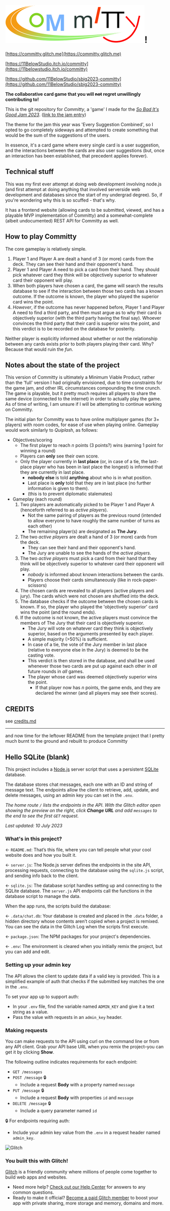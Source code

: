# ![Committy](./src/public/assets/icons/committy.svg)!

[https://committy.glitch.me](https://committy.glitch.me)

[https://11BelowStudio.itch.io/committy](https://11belowstudio.itch.io/committy)

[https://github.com/11BelowStudio/sbig2023-committy](https://github.com/11BelowStudio/sbig2023-committy)

**The collaborative card game that you will ~~not~~ regret unwillingly contributing to!**

This is the git repository for *Committy*, a 'game' I made for the
[*So Bad It's Good Jam 2023*](https://itch.io/jam/sbigjam2023).
([link to the jam entry](https://itch.io/jam/sbigjam2023/rate/2204456))

The theme for the jam this year was 'Every Suggestion Combined',
so I opted to go completely sideways and attempted to create something that
would be the sum of the suggestions of the users.

In essence, it's a card game where every single card is a user suggestion,
and the interactions between the cards are also user suggestions (but,
once an interaction has been established, that precedent applies forever).

## Technical stuff

This was my first ever attempt at doing web development involving node.js
(and first attempt at doing anything that involved serverside web
development and databases since the start of my undergrad degree).
So, if you're wondering why this is so scuffed - that's why.

It has a frontend website (allowing cards to be submitted, viewed,
and has a playable MVP implementation of Committy) and a somewhat-complete
(albeit undocumented) REST API for Committy as well.

## How to play Committy

The core gameplay is relatively simple.

1. Player 1 and Player A are dealt a hand of 3 (or more) cards from the deck.
They can see their hand and their opponent's hand.
2. Player 1 and Player A need to pick a card from their hand.
They should pick whatever card they think will be objectively superior to
whatever card their opponent will play.
3. When both players have chosen a card, the game will search the results
database to see if the interaction between those two cards has a known
outcome. If the outcome is known, the player who played the superior card
wins the point.
4. *However*, if the outcome has never happened before, Player 1 and
Player A need to find a third party, and then must argue as to why their
card is objectively superior (with the third party having the final say).
Whoever convinces the third party that their card is superior wins the
point, and this verdict is to be recorded on the database for posterity.

Neither player is explicitly informed about whether or not the relationship
between any cards exists prior to both players playing their card. Why?
Because that would ruin the *fun*.

## Notes about the state of the project

This version of Committy is ultimately a Minimum Viable Product, rather
than the 'full' version I had originally envisioned, due to time
constraints for the game jam, and other IRL circumstances compounding the
time crunch. The game is playable, but it pretty much requires all players
to share the same device (connected to the internet) in order to actually
play the game. As of time of writing, I am unsure if I will be attempting
to continue working on Committy.

The initial plan for Committy was to have online multiplayer games (for 3+
players) with room codes, for ease of use when playing online. Gameplay would work similarly to *Quiplash*, as follows:

* Objectives/scoring
  * The first player to reach *n* points (3 points?) wins
  (earning 1 point for winning a round)
  * Players can **only** see their own score.
  * Only the player currently in **last place** (or, in case of a tie, the
  last-place player who has been in last place the longest) is informed
  that they are currently in last place.
    * **nobody else** is told **anything** about who is in what position.
    * Last place is **only** told that they are in last place (no further
    information is given to them).
    * (this is to prevent diplomatic stalemates)
* Gameplay (each round)
  1. Two players are automatically picked to be Player 1 and Player A
  (henceforth referred to as *active players*).
      * Not the same pairing of players as the previous round (intended to
      allow everyone to have roughly the same number of turns as each 
      other)
      * The remaining player(s) are designated as **The Jury**.
  2. The two *active players* are dealt a hand of 3 (or more) cards from
  the deck.
      * They can see their hand and their opponent's hand.
      * The Jury are unable to see the hands of the *active players*.
  3. The two *active players* must pick a card from their hand that they
  think will be objectively superior to whatever card their opponent will
  play.
      * *nobody* is informed about known interactions between the cards.
      * Players choose their cards simultaneously (like in
      rock-paper-scissors)
  4. The chosen cards are revealed to all players (active players and
  jury). The cards which were not chosen are shuffled into the deck.
  5. The database checks if the outcome between the chosen cards is known.
  If so, the player who played the 'objectively superior' card wins the
  point (and the round ends).
  6. If the outcome is not known, the active players must convince
  the members of The Jury that their card is objectively superior.
      * The Jury will vote on whatever card they think is objectively
      superior, based on the arguments presented by each player.
      * A simple majority (>50%) is sufficient.
      * In case of a tie, the vote of the Jury member in last place
      (relative to everyone else in the Jury) is deemed to be the casting
      vote.
      * This verdict is then stored in the database, and shall be used
      whenever those two cards are put up against each other in *all*
      future rounds in *all* games.
      * The player whose card was deemed objectively superior wins the
      point.
        * If that player now has *n* points, the game ends, and they
        are declared the winner (and all players may see their scores).

## CREDITS

see [credits.md](./credits.md)

---

and now time for the leftover README from the template project that I
pretty much burnt to the ground and rebuilt to produce Committy

## Hello SQLite (blank)

This project includes a [Node.js](https://nodejs.org/en/about/) server script that uses a persistent [SQLite](https://www.sqlite.org) database.

The database stores chat messages, each one with an ID and string of message text. The endpoints allow the client to retrieve, add, update, and delete messages, using an admin key you can set in the `.env`.

_The home route `/` lists the endpoints in the API. With the Glitch editor open showing the preview on the right, click __Change URL__ and add `messages` to the end to see the first `GET` request._

_Last updated: 10 July 2023_

### What's in this project?

← `README.md`: That’s this file, where you can tell people what your cool website does and how you built it.

← `server.js`: The Node.js server defines the endpoints in the site API, processing requests, connecting to the database using the `sqlite.js` script, and sending info back to the client.

← `sqlite.js`: The database script handles setting up and connecting to the SQLite database. The `server.js` API endpoints call the functions in the database script to manage the data.

When the app runs, the scripts build the database:

← `.data/chat.db`: Your database is created and placed in the `.data` folder, a hidden directory whose contents aren’t copied when a project is remixed. You can see the data in the Glitch Log when the scripts first execute.

← `package.json`: The NPM packages for your project's dependencies.

← `.env`: The environment is cleared when you initially remix the project, but you can add and edit.

### Setting up your admin key

The API allows the client to update data if a valid key is provided. This is a simplified example of auth that checks if the submitted key matches the one in the `.env`.

To set your app up to support auth:

* In your `.env` file, find the variable named `ADMIN_KEY` and give it a text string as a value.
* Pass the value with requests in an `admin_key` header.

### Making requests

You can make requests to the API using curl on the command line or from any API client. Grab your API base URL when you remix the project–you can get it by clicking __Show__.

The following outline indicates requirements for each endpoint:

* `GET /messages`
* `POST /message` 🔒
  * Include a request __Body__ with a property named `message`
* `PUT /message` 🔒
  * Include a request __Body__ with properties `id` and `message`
* `DELETE /message` 🔒
  * Include a query parameter named `id`

🔒 For endpoints requiring auth:
* Include your admin key value from the `.env` in a request header named `admin_key`.

![Glitch](https://cdn.glitch.com/a9975ea6-8949-4bab-addb-8a95021dc2da%2FLogo_Color.svg?v=1602781328576)

### You built this with Glitch!

[Glitch](https://glitch.com) is a friendly community where millions of people come together to build web apps and websites.

- Need more help? [Check out our Help Center](https://help.glitch.com/) for answers to any common questions.
- Ready to make it official? [Become a paid Glitch member](https://glitch.com/pricing) to boost your app with private sharing, more storage and memory, domains and more.
